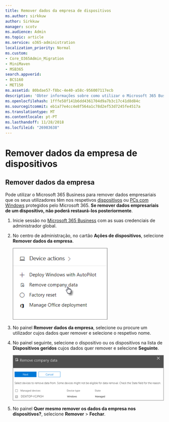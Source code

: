 ```yaml
---
title: Remover dados da empresa de dispositivos
ms.author: sirkkuw
author: Sirkkuw
manager: scotv
ms.audience: Admin
ms.topic: article
ms.service: o365-administration
localization_priority: Normal
ms.custom:
- Core_O365Admin_Migration
- MiniMaven
- MSB365
search.appverid:
- BCS160
- MET150
ms.assetid: 80bdae57-f8bc-4e40-a58c-956007117ecb
description: 'Obter informações sobre como utilizar o Microsoft 365 Business para remover dados da empresa a partir de dispositivos de utilizadores ou computadores com o Windows. '
ms.openlocfilehash: 1fffe58f141b6dd4361704d9a7b3c17c41d8d84c
ms.sourcegitcommit: eb1a77e4cc4e8f564a1c78d2ef53d7245fe4517a
ms.translationtype: MT
ms.contentlocale: pt-PT
ms.lasthandoff: 11/28/2018
ms.locfileid: "26983638"
---
```

# <a name="remove-company-data-from-devices"></a>Remover dados da empresa de dispositivos

## <a name="remove-company-data"></a>Remover dados da empresa

Pode utilizar o Microsoft 365 Business para remover dados empresariais que os seus utilizadores têm nos respetivos [dispositivos](app-protection-settings-for-android-and-ios.md) ou [PCs com Windows](protection-settings-for-windows-10-devices.md) protegidos pelo Microsoft 365. **Se remover dados empresariais de um dispositivo, não poderá restaurá-los posteriormente**. 
  
1. Inicie sessão no [Microsoft 365 Business](https://portal.office.com) com as suas credenciais de administrador global. 
    
2. No centro de administração, no cartão **Ações de dispositivos**, selecione **Remover dados da empresa**.
    
    ![On the Devices card, choose Remove company data](media/b6fcf74b-0d7d-4e1a-894f-40f9d4a215b8.png)
  
3. No painel **Remover dados da empresa**, selecione ou procure um utilizador cujos dados quer remover e selecione o respetivo nome. 
    
4. No painel seguinte, selecione o dispositivo ou os dispositivos na lista de **Dispositivos geridos** cujos dados quer remover e selecione **Seguinte**. 
    
    ![On the remove comapany data pane, select the device from which you want to remove the data.](media/f3725ff9-ebdb-4c13-9523-b2df362640cf.png)
  
5. No painel **Quer mesmo remover os dados da empresa nos dispositivos?**, selecione **Remover** \> **Fechar**.
    


